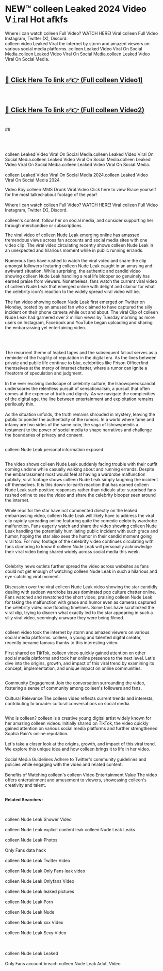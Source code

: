 
# NEW™ colleen L𝚎aked 2024 Video V𝚒ral Hot afkfs

Where i can watch colleen Full Video? WATCH HERE! Viral colleen Full Video Instagram, Twitter (X), Discord. <br>
colleen video Leaked Viral the internet by storm and amazed viewers on various social media platforms. colleen Leaked Video Viral On Social Media.colleen Leaked Video Viral On Social Media.colleen Leaked Video Viral On Social Media.<br>
 <br>

##  <a href="https://clipsfans.site?title=colleen&ref=git">🔴 Click Here To link ✅👉 (Full colleen Video1) </a><br>
  <br>

##  <a href="https://clipsfans.site?title=colleen&ref=git">🔴 Click Here To link ✅👉 (Full colleen Video2)</a><br>
  <br>
  ##


  <br>

  <br>

<br><br>
colleen Leaked Video Viral On Social Media.colleen Leaked Video Viral On Social Media.colleen Leaked Video Viral On Social Media.colleen Leaked Video Viral On Social Media.colleen Leaked Video Viral On Social Media.
<br><br>
colleen Leaked Video Viral On Social Media 2024.colleen Leaked Video Viral On Social Media 2024.


Video Boy colleen MMS Drunk Viral.Video Click here to view Brace yourself for the most talked-about footage of the year!
<br><br>
Where i can watch colleen Full Video? WATCH HERE! Viral colleen Full Video Instagram, Twitter (X), Discord.
<br><br>
colleen's content, follow her on social media, and consider supporting her through merchandise or subscriptions.


The viral video of colleen Nude Leak emerging online has amassed tremendous views across fan accounts and social media sites with one video clip. The viral video circulating recently shows colleen Nude Leak in an unexpected and hilarious moment while in public running errands.
<br><br>
Numerous fans have rushed to watch the viral video and share the clip amongst followers featuring colleen Nude Leak caught in an amusing and awkward situation. While surprising, the authentic and candid video showing colleen Nude Leak handling a real life blooper so genuinely has earned praise from viewers. Nonetheless, fans watch the current viral video of colleen Nude Leak that emerged online with delight and clamor for what the celebrity icon's reaction to the widely spread viral video will be.
<br><br>
The fan video showing colleen Nude Leak first emerged on Twitter on Monday, posted by an amused fan who claimed to have captured the silly incident on their phone camera while out and about. The viral Clip of colleen Nude Leak had garnered over 2 million views by Tuesday morning as more users on Instagram, Facebook and YouTube began uploading and sharing the embarrassing yet entertaining video.
<br><br>


<br><br>
The recurrent theme of leaked tapes and the subsequent fallout serves as a reminder of the fragility of reputation in the digital era. As the lines between private and public life continue to blur, celebrities like Prison Officerfind themselves at the mercy of internet chatter, where a rumor can ignite a firestorm of speculation and judgment.
<br><br>
In the ever evolving landscape of celebrity culture, the Ishowspeedscandal underscores the relentless pursuit of sensationalism, a pursuit that often comes at the expense of truth and dignity. As we navigate the complexities of the digital age, the line between entertainment and exploitation remains perilously thin.
<br><br>
As the situation unfolds, the truth remains shrouded in mystery, leaving the public to ponder the authenticity of the rumors. In a world where fame and infamy are two sides of the same coin, the saga of Ishowspeedis a testament to the power of social media to shape narratives and challenge the boundaries of privacy and consent.
<br><br>





colleen Nude Leak personal information exposed
<br><br>



The video shows colleen Nude Leak suddenly facing trouble with their outfit coming undone while casually walking about and running errands. Despite the embarrassment most would feel at having a wardrobe malfunction publicly, viral footage shows colleen Nude Leak simply laughing the incident off themselves. It is this down-to-earth reaction that has earned colleen Nude Leak such positive responses rather than ridicule after surprised fans rushed online to see the video and share the celebrity blooper seen around the internet.
<br><br>
While reps for the star have not commented directly on the leaked embarrassing video, colleen Nude Leak will likely have to address the viral clip rapidly spreading online featuring quite the comedic celebrity wardrobe malfunction. Fans eagerly watch and share the video showing colleen Nude Leak handling the potentially humiliating public incident with such grace and humor, hoping the star also sees the humor in their candid moment going viral too. For now, footage of the celebrity video continues circulating with fans clamoring to know if colleen Nude Leak will personally acknowledge their viral video being shared widely across social media this week.
<br><br>

Celebrity news outlets further spread the video across websites as fans could not get enough of watching colleen Nude Leak in such a hilarious and eye-catching viral moment.
<br><br>
Discussion over the viral colleen Nude Leak video showing the star candidly dealing with sudden wardrobe issues dominated pop culture chatter online. Fans watched and rewatched the short video, praising colleen Nude Leak for taking the malfunction with grace and humor even as cameras captured the celebrity video now flooding timelines. Some fans have scrutinized the viral clip, trying to discern what exactly led to the star appearing in such a silly viral video, seemingly unaware they were being filmed.
<br><br>


colleen video took the internet by storm and amazed viewers on various social media platforms. colleen, a young and talented digital creator, recently became famous thanks to this interesting video.
<br><br>
First shared on TikTok, colleen video quickly gained attention on other social media platforms and took her online presence to the next level. Let's dive into the origins, growth, and impact of this viral trend by examining its concept, implementation, and unique impact on online communities.
<br><br>

Community Engagement Join the conversation surrounding the video, fostering a sense of community among colleen's followers and fans.
<br><br>
Cultural Relevance The colleen video reflects current trends and interests, contributing to broader cultural conversations on social media.
<br><br>




Who is colleen? colleen is a creative young digital artist widely known for her amazing colleen videos. Initially shared on TikTok, the video quickly gained attention on various social media platforms and further strengthened Sophia Rain's online reputation.
<br><br>
Let's take a closer look at the origins, growth, and impact of this viral trend. We explore this unique idea and how colleen brings it to life in her video.
<br><br>
Social Media Guidelines Adhere to Twitter's community guidelines and policies while engaging with the video and related content.
<br><br>
Benefits of Watching colleen's colleen Video Entertainment Value The video offers entertainment and amusement to viewers, showcasing colleen's creativity and talent.
<br><br>




<strong>Related Searches :</strong>

<br><br>
colleen Nude Leak Shower Video
<br><br>
colleen Nude Leak explicit content leak
colleen Nude Leak Leaks
<br><br>
colleen Nude Leak Photos
<br><br>
Only Fans data hack
<br><br>
colleen Nude Leak Twitter Video
<br><br>
colleen Nude Leak Only Fans leak video
<br><br>
colleen Nude Leak Onlyfans Video
<br><br>
colleen Nude Leak leaked pictures
<br><br>
colleen Nude Leak Porn
<br><br>
colleen Nude Leak Nude
<br><br>
colleen Nude Leak xxx Video
<br><br>
colleen Nude Leak Sexy Video
<br><br>
<br><br>
colleen Nude Leak Leaked
<br><br>
Only Fans account breach
colleen Nude Leak Adult Video
<br><br>